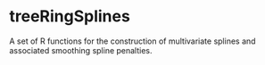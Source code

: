 # treeRingSplines

A set of R functions for the construction of multivariate splines and associated smoothing spline penalties.
